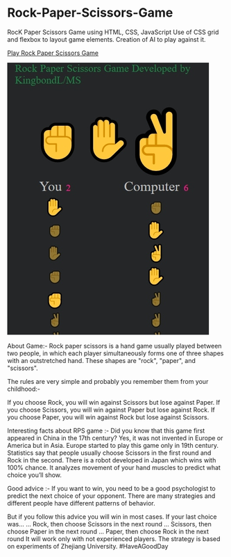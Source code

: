 # Rock-Paper-Scissors-Game
RocK Paper Scissors Game using HTML, CSS, JavaScript
Use of CSS grid and flexbox to layout game elements.
Creation of AI to play against it.

[Play Rock Paper Scissors Game](https://rockpapersscissor.netlify.app/)

![Screenshot](Screenshot.jpg)

About Game:-
Rock paper scissors is a hand game usually played between two people, in which each player simultaneously forms one of three shapes with an outstretched hand. These shapes are "rock", "paper", and "scissors".

The rules are very simple and probably you remember them from your childhood:-

If you choose Rock, you will win against Scissors but lose against Paper.
If you choose Scissors, you will win against Paper but lose against Rock.
If you choose Paper, you will win against Rock but lose against Scissors.

Interesting facts about RPS game :-
Did you know that this game first appeared in China in the 17th century? Yes, it was not invented in Europe or America but in Asia. Europe started to play this game only in 19th century.
Statistics say that people usually choose Scissors in the first round and Rock in the second.
There is a robot developed in Japan which wins with 100% chance. It analyzes movement of your hand muscles to predict what choice you’ll show.

Good advice :-
If you want to win, you need to be a good psychologist to predict the next choice of your opponent. There are many strategies and different people have different patterns of behavior.

But if you follow this advice you will win in most cases. If your last choice was...
... Rock, then choose Scissors in the next round
... Scissors, then choose Paper in the next round
... Paper, then choose Rock in the next round
It will work only with not experienced players. The strategy is based on experiments of Zhejiang University.
#HaveAGoodDay
